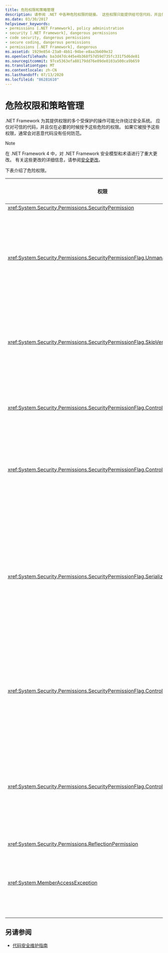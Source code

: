 ```yaml
---
title: 危险权限和策略管理
description: 请参阅 .NET 中各种危险权限的链接。 这些权限只能提供给可信代码，并且仅在必要时才提供。
ms.date: 03/30/2017
helpviewer_keywords:
- permissions [.NET Framework], policy administration
- security [.NET Framework], dangerous permissions
- code security, dangerous permissions
- secure coding, dangerous permissions
- permissions [.NET Framework], dangerous
ms.assetid: 1929e854-23a0-4bb1-94be-e8aa3b609e32
ms.openlocfilehash: ba3d47dc445e4b368f57d59d735fc331f5d6de81
ms.sourcegitcommit: 97ce5363efa88179dd76e09de0103a500ca9b659
ms.translationtype: MT
ms.contentlocale: zh-CN
ms.lasthandoff: 07/13/2020
ms.locfileid: "86281610"
---
```

# <a name="dangerous-permissions-and-policy-administration"></a>危险权限和策略管理
.NET Framework 为其提供权限的多个受保护的操作可能允许绕过安全系统。 应仅对可信的代码，并且仅在必要的时候授予这些危险的权限。 如果它被授予这些权限，通常会对恶意代码没有任何防范。  
  
> [!NOTE]
> 在 .NET Framework 4 中，对 .NET Framework 安全模型和术语进行了重大更改。 有关这些更改的详细信息，请参阅[安全更改](https://docs.microsoft.com/previous-versions/dotnet/framework/security/security-changes)。  
  
 下表介绍了危险权限。  
  
|权限|潜在的风险|  
|----------------|--------------------|  
|<xref:System.Security.Permissions.SecurityPermission>||  
|<xref:System.Security.Permissions.SecurityPermissionFlag.UnmanagedCode>|允许托管代码调用到非托管代码中，常常是很危险的。|  
|<xref:System.Security.Permissions.SecurityPermissionFlag.SkipVerification>|如果没有验证，代码可以执行任何操作。|  
|<xref:System.Security.Permissions.SecurityPermissionFlag.ControlEvidence>|无效证据可以欺骗安全策略。|  
|<xref:System.Security.Permissions.SecurityPermissionFlag.ControlPolicy>|修改安全策略的功能可以禁用安全性。|  
|<xref:System.Security.Permissions.SecurityPermissionFlag.SerializationFormatter>|序列化的使用可以避开可访问性机制。 有关详细信息，请参阅 [安全和序列化](security-and-serialization.md)。|  
|<xref:System.Security.Permissions.SecurityPermissionFlag.ControlPrincipal>|设置当前主体的功能可以欺骗基于角色的安全性。|  
|<xref:System.Security.Permissions.SecurityPermissionFlag.ControlThread>|由于与线程关联的安全状态，因此对线程进行操作很危险。|  
|<xref:System.Security.Permissions.ReflectionPermission>||  
|<xref:System.MemberAccessException>|可以使用私有成员来攻克可访问性机制。|  
  
## <a name="see-also"></a>另请参阅

- [代码安全维护指南](../../standard/security/secure-coding-guidelines.md)
